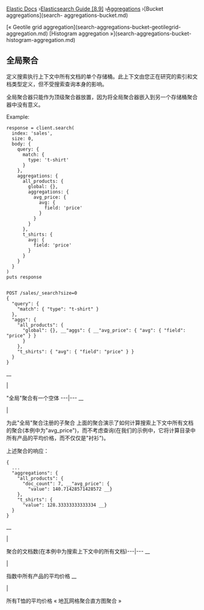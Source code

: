 

[Elastic Docs](/guide/) ›[Elasticsearch Guide [8.9]](index.md)
›[Aggregations](search-aggregations.md) ›[Bucket aggregations](search-
aggregations-bucket.md)

[« Geotile grid aggregation](search-aggregations-bucket-geotilegrid-
aggregation.md) [Histogram aggregation »](search-aggregations-bucket-
histogram-aggregation.md)

## 全局聚合

定义搜索执行上下文中所有文档的单个存储桶。此上下文由您正在研究的索引和文档类型定义，但不受搜索查询本身的影响。

全局聚合器只能作为顶级聚合器放置，因为将全局聚合器嵌入到另一个存储桶聚合器中没有意义。

Example:

    
    
    response = client.search(
      index: 'sales',
      size: 0,
      body: {
        query: {
          match: {
            type: 't-shirt'
          }
        },
        aggregations: {
          all_products: {
            global: {},
            aggregations: {
              avg_price: {
                avg: {
                  field: 'price'
                }
              }
            }
          },
          t_shirts: {
            avg: {
              field: 'price'
            }
          }
        }
      }
    )
    puts response
    
    
    POST /sales/_search?size=0
    {
      "query": {
        "match": { "type": "t-shirt" }
      },
      "aggs": {
        "all_products": {
          "global": {}, __"aggs": { __"avg_price": { "avg": { "field": "price" } }
          }
        },
        "t_shirts": { "avg": { "field": "price" } }
      }
    }

__

|

"全局"聚合有一个空体 ---|--- __

|

为此"全局"聚合注册的子聚合 上面的聚合演示了如何计算搜索上下文中所有文档的聚合(本例中为"avg_price")，而不考虑查询(在我们的示例中，它将计算目录中所有产品的平均价格，而不仅仅是"衬衫")。

上述聚合的响应：

    
    
    {
      ...
      "aggregations": {
        "all_products": {
          "doc_count": 7, __"avg_price": {
            "value": 140.71428571428572 __}
        },
        "t_shirts": {
          "value": 128.33333333333334 __}
      }
    }

__

|

聚合的文档数(在本例中为搜索上下文中的所有文档)---|--- __

|

指数中所有产品的平均价格 __

|

所有T恤的平均价格 « 地瓦网格聚合直方图聚合 »